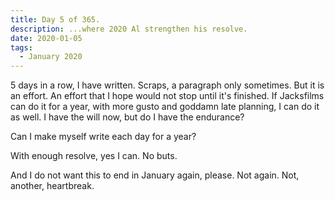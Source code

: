 ```yaml
---
title: Day 5 of 365.
description: ...where 2020 Al strengthen his resolve.
date: 2020-01-05
tags:
  - January 2020
---
```


5 days in a row, I have written. Scraps, a paragraph only sometimes. But it is an effort. An effort that I hope would not stop until it's finished. If Jacksfilms can do it for a year, with more gusto and goddamn late planning, I can do it as well. I have the will now, but do I have the endurance?

Can I make myself write each day for a year?

With enough resolve, yes I can. No buts.

And I do not want this to end in January again, please. Not again. Not, another, heartbreak.